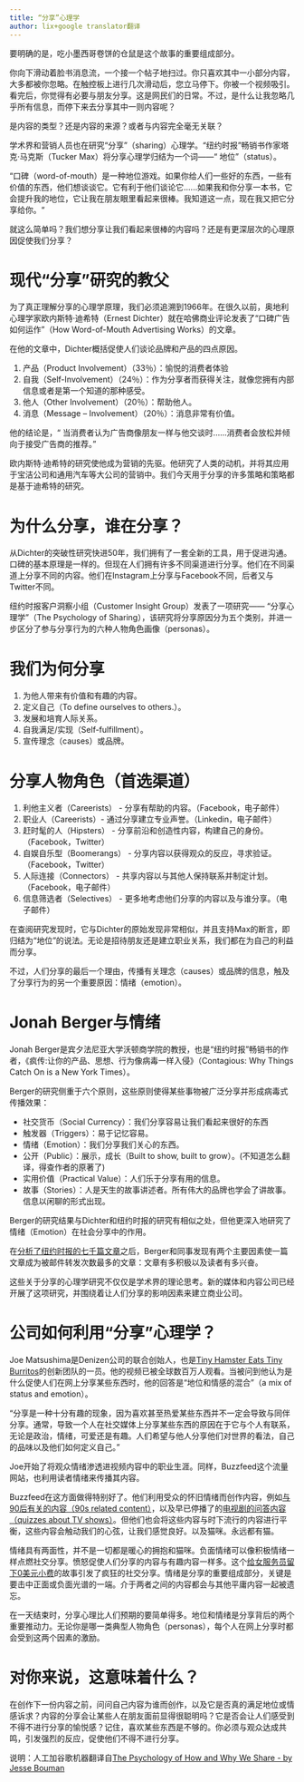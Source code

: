 ```yaml
---
title: “分享”心理学
author: lix+google translator翻译
---
```


要明确的是，吃小墨西哥卷饼的仓鼠是这个故事的重要组成部分。 

你向下滑动着脸书消息流，一个接一个帖子地扫过。你只喜欢其中一小部分内容，大多都被你忽略。在触控板上进行几次滑动后，您立马停下。你被一个视频吸引。看完后，你觉得有必要与朋友分享。这是网民们的日常。不过，是什么让我忽略几乎所有信息，而停下来去分享其中一则内容呢？

是内容的类型？还是内容的来源？或者与内容完全毫无关联？

学术界和营销人员也在研究“分享”（sharing）心理学。“纽约时报”畅销书作家塔克·马克斯（Tucker Max）将分享心理学归结为一个词——“ 地位”（status）。

“口碑（word-of-mouth）是一种地位游戏。如果你给人们一些好的东西，一些有价值的东西，他们想谈谈它。它有利于他们谈论它......如果我和你分享一本书，它会提升我的地位，它让我在朋友眼里看起来很棒。我知道这一点，现在我又把它分享给你。“

就这么简单吗？我们想分享让我们看起来很棒的内容吗？还是有更深层次的心理原因促使我们分享？

# 现代“分享”研究的教父

为了真正理解分享的心理学原理，我们必须追溯到1966年。在很久以前，奥地利心理学家欧内斯特·迪希特（Ernest Dichter）就在哈佛商业评论发表了“口碑广告如何运作”（How Word-of-Mouth Advertising Works）的文章。

在他的文章中，Dichter概括促使人们谈论品牌和产品的四点原因。
1. 产品（Product Involvement）（33％）：愉悦的消费者体验
2. 自我（Self-Involvement）（24％）：作为分享者而获得关注，就像您拥有内部信息或者是第一个知道的那种感受。
3. 他人（Other Involvement）（20％）：帮助他人。
4. 消息（Message – Involvement）（20％）：消息非常有价值。

他的结论是，“ 当消费者认为广告商像朋友一样与他交谈时......消费者会放松并倾向于接受广告商的推荐。”

欧内斯特·迪希特的研究使他成为营销的先驱。他研究了人类的动机，并将其应用于宝洁公司和通用汽车等大公司的营销中。我们今天用于分享的许多策略和策略都是基于迪希特的研究。

# 为什么分享，谁在分享？

从Dichter的突破性研究快进50年，我们拥有了一套全新的工具，用于促进沟通。口碑的基本原理是一样的。但现在人们拥有许多不同渠道进行分享。他们在不同渠道上分享不同的内容。他们在Instagram上分享与Facebook不同，后者又与Twitter不同。

纽约时报客户洞察小组（Customer Insight Group）发表了一项研究—— “分享心理学”（The Psychology of Sharing），该研究将分享原因分为五个类别，并进一步区分了参与分享行为的六种人物角色画像（personas）。

# 我们为何分享

1. 为他人带来有价值和有趣的内容。
2. 定义自己（To define ourselves to others.）。
3. 发展和培育人际关系。
4. 自我满足/实现（Self-fulfillment）。
5. 宣传理念（causes）或品牌。

# 分享人物角色（首选渠道）

1.  利他主义者（Careerists） - 分享有帮助的内容。（Facebook，电子邮件）
2.  职业人（Careerists）- 通过分享建立专业声誉。（Linkedin，电子邮件）
3.  赶时髦的人（Hipsters） - 分享前沿和创造性内容，构建自己的身份。（Facebook，Twitter）
4.  自娱自乐型（Boomerangs） - 分享内容以获得观众的反应，寻求验证。（Facebook，Twitter）
5.  人际连接（Connectors） - 共享内容以与其他人保持联系并制定计划。（Facebook，电子邮件）
6.  信息筛选者（Selectives） - 更多地考虑他们分享的内容以及与谁分享。（电子邮件）

在查阅研究发现时，它与Dichter的原始发现非常相似，并且支持Max的断言，即归结为“地位”的说法。无论是招待朋友还是建立职业关系，我们都在为自己的利益而分享。

不过，人们分享的最后一个理由，传播有关理念（causes）或品牌的信息，触及了分享行为的另一个重要原因：情绪（emotion）。

# Jonah Berger与情绪

Jonah Berger是宾夕法尼亚大学沃顿商学院的教授，也是“纽约时报”畅销书的作者，《疯传:让你的产品、思想、行为像病毒一样入侵》（Contagious: Why Things Catch On is a New York Times）。

Berger的研究侧重于六个原则，这些原则使得某些事物被广泛分享并形成病毒式传播效果：

* 社交货币（Social Currency）：我们分享容易让我们看起来很好的东西
* 触发器（Triggers）：易于记忆容易。
* 情绪（Emotion）：我们分享我们关心的东西。
* 公开（Public）：展示，成长（Built to show, built to grow）。(不知道怎么翻译，得查作者的原著了)
* 实用价值（Practical Value）：人们乐于分享有用的信息。
* 故事（Stories）：人是天生的故事讲述者。所有伟大的品牌也学会了讲故事。信息以闲聊的形式出现。

Berger的研究结果与Dichter和纽约时报的研究有相似之处，但他更深入地研究了情绪（Emotion）在社会分享中的作用。

在[分析了纽约时报的七千篇文章](http://www.newyorker.com/tech/elements/the-six-things-that-make-stories-go-viral-will-amaze-and-maybe-infuriate-you)之后，Berger和同事发现有两个主要因素使一篇文章成为被邮件转发次数最多的文章：文章有多积极以及读者有多兴奋。

这些关于分享的心理学研究不仅仅是学术界的理论思考。新的媒体和内容公司已经开展了这项研究，并围绕着让人们分享的影响因素来建立商业公司。

# 公司如何利用“分享”心理学？

Joe Matsushima是Denizen公司的联合创始人，也是[Tiny Hamster Eats Tiny Burritos](http://www.denizencompany.com/work/tiny-hamster-eating-tiny-burritos/)的创新团队的一员。他的视频已被全球数百万人观看。当被问到他认为是什么促使人们在网上分享某些东西时，他的回答是“地位和情感的混合”（a mix of status and emotion）。

“分享是一种十分有趣的现象，因为喜欢甚至热爱某些东西并不一定会导致与同伴分享。通常，导致一个人在社交媒体上分享某些东西的原因在于它与个人有联系，无论是政治，情绪，可爱还是有趣。人们希望与他人分享他们对世界的看法，自己的品味以及他们如何定义自己。”

Joe开始了将观众情绪渗透进视频内容中的职业生涯。同样，Buzzfeed这个流量网站，也利用读者情绪来传播其内容。

Buzzfeed在这方面做得特别好了。他们利用受众的怀旧情绪而创作内容，例如[与90后有关的内容（90s related content）](http://www.buzzfeed.com/recrachel/how-well-do-you-know-90s-romantic-comedy-movies-1zeuf#.hi6JeB1PW)，以及早已停播了的[电视剧的问答内容（quizzes about TV shows）](http://www.buzzfeed.com/arrayner/which-friends-character-should-you-date-based-on-y-lwtq)。但他们也会将这些内容与时下流行的内容进行平衡，这些内容会触动我们的心弦，让我们感觉良好。以及猫咪。永远都有猫。

情绪具有两面性，并不是一切都是暖心的拥抱和猫咪。负面情绪可以像积极情绪一样点燃社交分享。愤怒促使人们分享的内容与有趣内容一样多。这个[给女服务员留下0美元小费](http://www.usatoday.com/story/news/nation/2015/08/24/waitress-taunting-note-no-tip/32253245/)的故事引发了疯狂的社交分享。情绪是分享的重要组成部分，关键是要击中正面或负面光谱的一端。介于两者之间的内容都会与其他平庸内容一起被遗忘。

在一天结束时，分享心理比人们预期的要简单得多。地位和情绪是分享背后的两个重要推动力。无论你是哪一类典型人物角色（personas），每个人在网上分享时都会受到这两个因素的激励。

# 对你来说，这意味着什么？

在创作下一份内容之前，问问自己内容为谁而创作，以及它是否真的满足地位或情感诉求？内容的分享会让某些人在朋友面前显得很聪明吗？它是否会让人们感受到不得不进行分享的愉悦感？记住，喜欢某些东西是不够的。你必须与观众达成共鸣，引发强烈的反应，促使他们不得不进行分享。

说明：人工加谷歌机器翻译自[The Psychology of How and Why We Share - by Jesse Bouman](https://everyonesocial.com/blog/the-psychology-of-how-and-why-we-share/)
